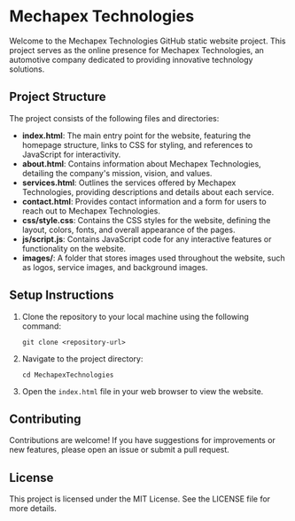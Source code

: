 # Mechapex Technologies

Welcome to the Mechapex Technologies GitHub static website project. This project serves as the online presence for Mechapex Technologies, an automotive company dedicated to providing innovative technology solutions.

## Project Structure

The project consists of the following files and directories:

- **index.html**: The main entry point for the website, featuring the homepage structure, links to CSS for styling, and references to JavaScript for interactivity.
- **about.html**: Contains information about Mechapex Technologies, detailing the company's mission, vision, and values.
- **services.html**: Outlines the services offered by Mechapex Technologies, providing descriptions and details about each service.
- **contact.html**: Provides contact information and a form for users to reach out to Mechapex Technologies.
- **css/style.css**: Contains the CSS styles for the website, defining the layout, colors, fonts, and overall appearance of the pages.
- **js/script.js**: Contains JavaScript code for any interactive features or functionality on the website.
- **images/**: A folder that stores images used throughout the website, such as logos, service images, and background images.

## Setup Instructions

1. Clone the repository to your local machine using the following command:
   ```
   git clone <repository-url>
   ```

2. Navigate to the project directory:
   ```
   cd MechapexTechnologies
   ```

3. Open the `index.html` file in your web browser to view the website.

## Contributing

Contributions are welcome! If you have suggestions for improvements or new features, please open an issue or submit a pull request.

## License

This project is licensed under the MIT License. See the LICENSE file for more details.